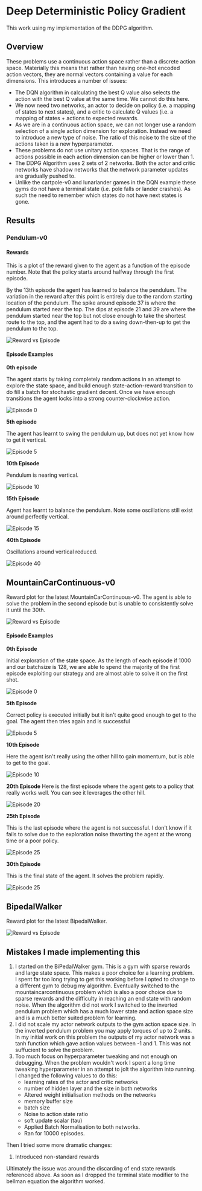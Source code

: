 # Deep Deterministic Policy Gradient

This work using my implementation of the DDPG algorithm.

## Overview

These problems use a continuous action space rather than a discrete action space. Materially this means that rather than having one-hot encoded action vectors, they are normal vectors containing a value for each dimensions. This introduces a number of issues:

* The DQN algorithm in calculating the best Q value also selects the action with the best Q value at the same time. We cannot do this here.
* We now need two networks, an actor to decide on policy (i.e. a mapping of states to next states), and a critic to calculate Q values (i.e. a mapping of states + actions to expected rewards.
* As we are in a continuous action space, we can not longer use a random selection of a single action dimension for exploration. Instead we need to introduce a new type of noise. The ratio of this noise to the size of the actions taken is a new hyperparameter.
* These problems do not use unitary action spaces. That is the range of actions  possible in each action dimension can be higher or lower than 1.
* The DDPG Algorithm uses 2 sets of 2 networks. Both the actor and critic networks have shadow networks that the network parameter updates are gradually pushed to.
* Unlike the cartpole-v0 and lunarlander games in the DQN example these gyms do not have a terminal state (i.e. pole falls or lander crashes). As such the need to remember which states do not have next states is gone.

## Results
### Pendulum-v0
#### Rewards
This is a plot of the reward given to the agent as a function of the episode number. Note that the policy starts around halfway through the first episode. 

By the 13th episode the agent has learned to balance the pendulum. The variation in the reward after this point is entirely due to the random starting location of the pendulum. The spike around episode 37 is where the pendulum started near the top. The dips at episode 21 and 39 are where the pendulum started near the top but not close enough to take the shortest route to the top, and the agent had to do a swing down-then-up to get the pendulum to the top.

![Reward vs Episode](plots/P/RewardperEp.png)

#### Episode Examples

**0th episode**

The agent starts by taking completely random actions in an attempt to explore the state space, and build enough state-action-reward transition to do fill a batch for stochastic gradient decent. Once we have enough transitions the agent locks into a strong counter-clockwise action.

![Episode 0](plots/P/Pendulum_Ep0.gif)

**5th episode** 

The agent has learnt to swing the pendulum up, but does not yet know how to get it vertical.

![Episode 5](plots/P/Pendulum_Ep5.gif)

**10th Episode**

Pendulum is nearing vertical.

![Episode 10](plots/P/Pendulum_Ep10.gif)

**15th Episode**

Agent has learnt to balance the pendulum. Note some oscillations still exist around perfectly vertical.

![Episode 15](plots/P/Pendulum_Ep15.gif)

**40th Episode**

Oscillations around vertical reduced.

![Episode 40](plots/P/Pendulum_Ep40.gif)


## MountainCarContinuous-v0

Reward plot for the latest MountainCarContinuous-v0. The agent is able to solve the problem in the second episode but is unable to consistently solve it until the 30th.

![Reward vs Episode](plots/MCC/RewardperEp.png)

#### Episode Examples

**0th Episode**

Initial exploration of the state space. As the length of each episode if 1000 and our batchsize is 128, we are able to spend the majority of the first episode exploiting our strategy and are almost able to solve it on the first shot.

![Episode 0](plots/MCC/MCC-v0_Ep00.gif)

**5th Episode**

Correct policy is executed initially but it isn't quite good enough to get to the goal. The agent then tries again and is successful

![Episode 5](plots/MCC/MCC-v0_Ep05.gif)

**10th Episode**

Here the agent isn't really using the other hill to gain momentum, but is able to get to the goal.

![Episode 10](plots/MCC/MCC-v0_Ep10.gif)

**20th Episode**
Here is the first episode where the agent gets to a policy that really works well. You can see it leverages the other hill.

![Episode 20](plots/MCC/MCC-v0_Ep20.gif)

**25th Episode**

This is the last episode where the agent is not successful. I don't know if it fails to solve due to the exploration noise thwarting the agent at the wrong time or a poor policy.

![Episode 25](plots/MCC/MCC-v0_Ep25.gif)

**30th Episode**

This is the final state of the agent. It solves the problem rapidly.

![Episode 25](plots/MCC/MCC-v0_Ep30.gif)

## BipedalWalker

Reward plot for the latest BipedalWalker.

![Reward vs Episode](plots/BPW/RewardperEp.png)



## Mistakes I made implementing this
1. I started on the BiPedalWalker gym. This is a gym with sparse rewards and large state space. This makes a poor choice for a learning problem. I spent far too long trying to get this working before I opted to change to a different gym to debug my algorithm.  Eventually switched to the mountaincarcontinuous problem which is also a poor choice due to sparse rewards and the difficulty in reaching an end state with random noise. When the algorithm did not work I switched to the inverted pendulum problem which has a much lower state and action space size and is a much better suited problem for learning.
2. I did not scale my actor network outputs to the gym action space size. In the inverted pendulum problem you may apply torques of up to 2 units. In my initial work on this problem the outputs of my actor network was a tanh function which gave action values between -1 and 1. This was not suffucient to solve the problem.
3. Too much focus on hyperparameter tweaking and not enough on debugging. When the problem wouldn't work I spent a long time tweaking hyperparameter in an attempt to jolt the algorithm into running. 
   I changed the following values to do this:
   + learning rates of the actor and critic networks
   + number of hidden layer and the size in both networks
   + Altered weight initialisation methods on the networks
   + memory buffer size
   + batch size
   + Noise to action state ratio
   + soft update scalar (tau)
   + Applied Batch Normalisation to both networks.
   + Ran for 10000 episodes.

Then I tried some more dramatic changes:

1. Introduced non-standard rewards

Ultimately the issue was around the discarding of end state rewards referenced above. As soon as I dropped the terminal state modifier to the bellman equation the algorithm worked.

